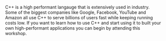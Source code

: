 C++ is a high performant langauge that is extensively used in industry. Some of the biggest companies like Google, Facebook, YouTube and Amazon all use C++ to serve billions of users fast while keeping running costs low. If you want to learn how to use C++ and start using it to built your own high-performant applications you can begin by attending this workshop.
